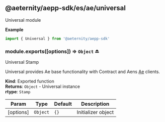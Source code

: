 <a id="module_@aeternity/aepp-sdk/es/ae/universal"></a>

## @aeternity/aepp-sdk/es/ae/universal
Universal module

**Example**  
```js
import { Universal } from '@aeternity/aepp-sdk'
```
<a id="exp_module_@aeternity/aepp-sdk/es/ae/universal--module.exports"></a>

### module.exports([options]) ⇒ `Object` ⏏
Universal Stamp

Universal provides Ae base functionality with Contract and Aens
[Ae](#exp_module_@aeternity/aepp-sdk/es/ae--Ae) clients.

**Kind**: Exported function  
**Returns**: `Object` - Universal instance  
**rtype**: `Stamp`

| Param | Type | Default | Description |
| --- | --- | --- | --- |
| [options] | `Object` | <code>{}</code> | Initializer object |

